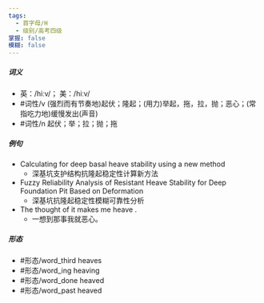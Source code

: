 ```yaml
---
tags:
  - 首字母/H
  - 级别/高考四级
掌握: false
模糊: false
---
```

##### 词义
- 英：/hiːv/； 美：/hiːv/
- #词性/v  (强烈而有节奏地)起伏；隆起；(用力)举起，拖，拉，抛；恶心；(常指吃力地)缓慢发出(声音)
- #词性/n  起伏；举；拉；抛；拖
##### 例句
- Calculating for deep basal heave stability using a new method
	- 深基坑支护结构抗隆起稳定性计算新方法
- Fuzzy Reliability Analysis of Resistant Heave Stability for Deep Foundation Pit Based on Deformation
	- 深基坑抗隆起稳定性模糊可靠性分析
- The thought of it makes me heave .
	- 一想到那事我就恶心。
##### 形态
- #形态/word_third heaves
- #形态/word_ing heaving
- #形态/word_done heaved
- #形态/word_past heaved
